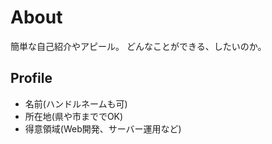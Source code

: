 # About
簡単な自己紹介やアピール。
どんなことができる、したいのか。

## Profile
- 名前(ハンドルネームも可)
- 所在地(県や市まででOK)
- 得意領域(Web開発、サーバー運用など)

